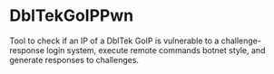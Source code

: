 # DblTekGoIPPwn
Tool to check if an IP of a DblTek GoIP is vulnerable to a challenge-response login system, execute remote commands botnet style, and generate responses to challenges.
